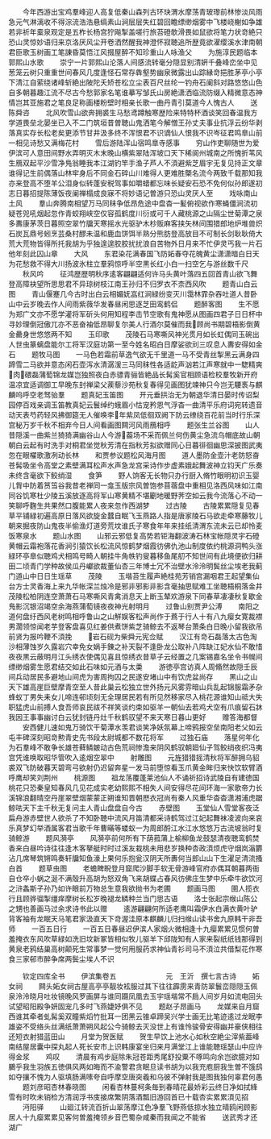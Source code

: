 <!-- { "loadSidebar": true } -->
　　今年西游出宝鸡羣峰迎人高复低秦山森列古环玦渭水摩荡青玻瓈前林惨淡风雨急元气淋漓收不得淙流浩浩悬缟素山涧层层失红碧回瞻缥缈烟雾中飞楼峣榭如争雄若非祈年槖泉观定是五柞长杨宫狞飚掣盖嗟行旅苔磴欹滑畏如鼠欲将笔力状竒絶只恐山灵惊妙语归来京洛厌风尘开卷洒然醒我神澄怀寂聴追所歴竟欲濯缨溪水津南朝君臣歌玉树画工笔諌昏莫悟江风掇屋醉不知珍重山人咏渔父
　　为施淳民题临本郭熙山水歌
　　崇宁一片郭熙山沦落人间感流转毫分隠显别清姸千叠峰峦坐中见葱笼云树只重重世间春风几度逢怪石常存犇壑势幽泉微露出山踪縁竒挹胜茅亭小亭下清江自萦绕诸峰斩絶出陂陀夭矫苍松立尘表百尺丝纶一钓舟石阑斜对路悠悠山色自多朝暮趣江流不尽古今愁郭家名笔谁摹写邹氏山房絶潇洒临流防缀入精微意态神情岂其亚施君之笔良足称画楼粉壁时相亲长歌一曲丹青引莫道今人愧古人
　　送陈舜咨
　　北风吹雪山欲奔拥裘生马愁鸢蹲触寒歴险来特特杯酒谈笑回春温我方学道畏垒北晏坐已入不二门筑垣昔曽聴山鬼洒笔今解憎王孙丈夫事业抗浮云纷华剥落真实存长松老矣更添节甘井汲多终不浑恨君不识谪仙人恨我不识岑征君鸣臯山前一相见诗愁又满梅花村
　　雪后游陆浑山宿鸣臯寺感事
　　穷山作吏聊随世为爱伊滨可人意田间野水弄明灭木末晚山横紫翠陆浑坡口天下稀阆州城南之所愧折苇风生鴈双起平沙雪净鳬翁睡我本江湖钓竿手渔子芦人不湏避紫芝眉宇无复见持正文章谁得记生前偶落山林牢身后不同金石碎山川难得人更难胜槩名流今两致千载那知我亦来登高不堕羊公泪身似转蓬安税驾事如嚼蜡都忘味长疑安石恐不免何似孙郎遂初志日暮招提陈薄饭夜阑禅榻成良寐不将妙语记曽游只恐山灵厌人至
　　戏咏南山土风
　　羣山奔腾南相望万马同秣争低昂危途中盘杳一髪俯视欲作寒蝇僵涧流初疑苍兕吼烟起忽作青蛟翔峡空仅容孤鹤度川衍或可千人藏桃源之山隔尘世菊潭之泉多夀康茅茨日暮照空翠竹牖天寒摇水光驱驴木杪贩麻客挟矢林间围猎郎地炉堆兽炽石炭瓦鼎号蚓烹芸桑村醪未温和鹿血饼饵半熟分熊肪登高放目不可制长剑耿耿倚大荒大荒物皆得所托我胡为乎独遑遑胶胶扰扰浪自苦物外日月来不忙伊灵丐我一片石他年刻此囚山章
　　大风
　　东君染花满春国飞防妬春夺花魄黄尘潇潇暗白日天为花愁救不得大川扬波氷柱立羣鸦惊呼半空黒长红小白一扫空乞与游丝数千尺
　　秋风吟
　　征鸿歴歴明秋序逺客翩翩适何许马头黄叶落四五回首青山欲飞舞登高障袂望所思思君不异琼树枝江南王孙归不归罗衣不柰西风吹
　　题青山白云图
　　青山偃蹇几今古时出白云相媚妩嵓红涧緑纷变灭川霭林霏杂吞吐道人昔卧山中云岁晚去作人间雨紫薇华发春昼闲思逐芝田鸾鹤侣
　　题醉客图
　　生不愿为郑广文亦不愿学灌将军斫头何用知程李击节空歌有鬼神愿从图画四君子日日杯中寻妙理倒冠傲兀亦不恶奋袖低昂聊复尔美人行酒尔莫催而我顾尚书期碧梧影倒黄金罍身世悠悠两不知
　　玉印歌
　　茂陵石马寒嘶风神光贯月如长虹偶同玉碗出人世虫篆螭盘能尔工将军汉庭功第一至今姓名昭白日摩娑欲刓三叹息人夀安得如金石
　　题牧马图
　　一马色若霜前草逸气欲无千里道一马不受青丝掣黑云满身四蹄雪二马欲并意态闲石壶泻水清潺湲三马同秣性各适龁声汹若江声寒就中一騘精爽肉碨磊蒲萄锦龙媒岂独照夜白赤骠青骊皆絶品长髯奚官相顾语检校羣牧新开府温凉宜适调御工早晚东封禅梁父蒺藜沙苑秋复春得见画图犹竦神只今岂无騕褭与麒麟呜呼空老驽骀羣
　　题真妃玉笛图
　　开元垂拱治无为朝退华清日晏时传诏梨园停百戏亲调玉笛教真妃云鬟绰约蛾眉小怙宠矜恩气浮杳一曲清平乐府词宛转遗音动天表芍药轻风拂御筵无人催唤李年紫凤低徊双阙下防云缭绕百花前当时行乐深宫秘万岁千秋不相弃今日人间看画图闗河风雨鴈相呼
　　题张生兰谷图
　　山人昔隠溪一曲紫兰猗猗满幽谷山人今游葢场不采而佩兰何伤黄尘急流乌帽底故山朝朝白云起有时洗手对桐君坐觉秋芳清在指秋芳拟欲赠同心日暮徘徊幽思深披图武夷忽在眼櫂歌激冽动长林
　　和贾参议题松风海月图
　　道人墨防金壶汁老防怒奋苍髯吸坐令高堂之素壁满耳松声水声急龙宫采诗作步虚素娥起舞波神立钧天广乐奏未终含毫欲下鲛绡湿
　　食笋
　　野人饷客无长物只办行厨入脩竹眼明初识玉婴儿胷中防着筼筜谷我昔老禅同一龛玉版宗风曽饱参苜蓿盘中重相见洛西风味如江南同谷饥寒杜少陵五溪放逐高将军山寒黄精不堪劚地暖野荠空如云我今流落心不动一笑聊呼麴生共果然口腹能累人夜来忽作西湖梦
　　过古陵
　　古陵累累隠复见春草平铺緑初遍高原日落风欲旋金蠺自眠飞玉燕路人指是唐家陵石马欲走牵寒藤牧儿朝来掘夜防山鬼夜半偷渔灯道旁荒坟谁氏子寒食年年来挂纸清渭东流未云已却怜麦饭寒泉水
　　题山水图
　　山邪云邪低复高势若钜海翻波涛石林宝帐隠灵宇石磴黄帽云霜袍落花香涧引猿饮长松流风惊鹤梦烟霞彷佛仇池山制度依约桃源洞鸭头涨緑环亭臯似聴鸡犬相鸣号畸人朝挂牛角帙钓叟暮移鱼尾舠不知世间有此境便欲归耕田二顷青门学种故侯瓜丹巘欲裁董仙杏三年博士冗不治壁水泠泠明鬓丝尘埃老我蓟门道山中日日生瑶草
　　茂陵
　　玉堦苔生履声絶桂苑芳销宫漏咽君王起望集仙台方士灵香海上来九华帐深兰烛冷是邪非邪影非影含毫抽思赋难工坐聴梧桐落金井茂陵松柏阴连空萧萧石马寒嘶风青禽消息天上断玉辇欢游泉下同春草凄凄秋复歇金鳬影沉银沼竭空余海燕蒲萄镜夜夜神光射明月
　　过鲁山别贾尹公溥
　　南阳之道何盘纡西风老树鸣相呼鲁山之山觧娱客松声尚作于蔿于行人十有八九瘿女寛裁襟男濶领惊闻老芋登客盘喜见红姜供煮饼紫芝骑鲸去不返琴台萧条白日晚小留我欲吊前贤为报吟鞭不湏挽
　　岩石砚为柴舜元宪佥赋
　　汉江有竒石磊落太古色淘沙相薄蚀岁久露岩穴幸免女娲手錬之补天裂不逢卧龙公取补八阵缺江妃水仙不敢惜夜夜黒云蔽明月江头绣衣使偶见喜且惊绣衣昔草子云经置之几案锡嘉名坐令书幌间缥缈烟雾生愿君结交如此石味如元酒与太羮
　　游徳亭宫访真人周翛然故隠壬辰间兵动居民多避地山间虎为害周拘囚之民遂安堵山中有饮虎盆尚存
　　黑山之山天下雄高崖巨壁摩青空至人昔此巢云松独立世外扬元风雾雰暗山兵乱起锦服霜矛杂蜂蚁丁男失耒女儿啼连邨顷刻无全理居民若有所见然移家尽入桃花源谁知山祗大失职猛虎山前搏人食吾师哀民祓不祥笑谈约束如驱羊一朝仙去若鸡犬空有爪痕留石牀我因王事事幽讨白云犹封链丹灶千秋鹤驭望不来天寒日暮山更好
　　赠答海都督
　　安西健儿速如鬼万骑饮干菊潭水羡君谈笑净妖氛幕上啼鸦报空垒南阳老父如云屯丰碑深刻昭竒勲青史先书段太尉城都不数花将军
　　过独石庙
　　落星何年化为石羣峰不敢争长雄苍藓鳞皴动古色荒祠惨澹来阴风鹤驭朝廻仙子驾鲛绡夜织冯夷宫凭谁唤取昭华管吹入逺烟空翠中
　　射雕图
　　元旌猎猎摇清秋将军醉拥乌貂裘双飞防破暮天碧弯弓欲射仍迟留奔星一发马前堕惊看玉爪黄金眸归来快饮软臂酒呼鹰却笑刘荆州
　　桃源图
　　祖龙荡覆蓬莱池仙人不诵祈招诗武陵自有建徳国桃花只恐秦皇知春风几见花成实老幼熙熙不相失人间安得尽花间环海一家歌帝力长溪锦浪翻晴空丹崖翠壁烟蒙蒙正朔谁知晋朝厯衣冠尚有秦人风重华杳杳潇湘浦虎踞鲸呿天下主千秋无复问主人青山盘盘自今古
　　赤壁图
　　玉堂仙人雪堂客夜泛扁舟游赤壁世人欲杀了不知卧聴中流风月笛清都采诗鹤驾过江妃起舞袜凌波向来哀乐真梦幻举酒属客君当歌千年曹暪等蝼蚁一为周郎酹江水江水悠悠万古流坡翁时复骑鲸游
　　题风漪亭
　　风漪亭前何所有下荫菰蒲上榆柳鱼龙鼓瑟清夜聴鸾鹤焚香来白昼吟诗往往逢木客拏艇时时过溪友栽桃未用悲岁换种杏政湏烦虎守烟岚滃欝沾几席琴筑锵鸣奏轩牖知鱼濠上果何乐抱瓮汉阴天所夀何当郎山山下生濯足清流搔白首
　　题草虫图
　　老蟾睥睨登月窟爬沙脚手软无骨游峰官府亦偶耳朝暮两衙自仓卒小蜗之涎不满殻升高胡为怒双角飞来胡蝶占春风彷佛庄生梦中乐牵牛欲饮河之浒螽斯子孙乃如许眼前万物总生意我欲抛书为老圃
　　题画马图
　　圉人揽衣行且顾骅骝掣缰痒摩树长松岁晚褪龙鳞种兰当门思古语
　　洛士张起宗缑山陈公之甥也善画马过余求诗书此以赠
　　逺游翩翩何所适老鹰叫霜伊水白满衣黄叶驴背客袖有龙眠天马笔君家汲直天下竒渥洼原本麒麟儿归扫缑山读书舍九原韩干非吾师
　　一百五日行
　　一百五日春昼迟伊滨人家烟火微相逢十九瘿累累见惯何曽羞掩衣东风吹草緑如洗旧坟新冢皆相似牧儿驱羊下邱陇知有人家来裂纸纸钱那得到黄泉老鸦结巢高树颠死生常事梦一觉何用服药求神仙青衫司马不湏泣共借梨花作寒食三家邨市醉争席两鬓尘埃人不识












　　钦定四库全书
　　伊滨集卷五　　　　　　　元　王沂　撰七言古诗
　　妬女祠
　　闗头妬女祠古屋高亭亭靓妆袨服过其下往往霹雳来青防翠鬟峦隠隠玉佩泉泠泠晓月吐妆镜晚风罗画屏与谁同蹑凤凰去玉宇瑶堦常不扃人间岁月如流电回头试望昭阳殿争妍固宠几多时飞燕婕妤俱不见
　　题赵子昂画马
　　龙媒来自月窟西谁其牵者虬髯奚双瞳紫熖竹批耳一团黑云锥卓蹄吴兴学士画无比笔迹逺过龙眠李雄姿不受络头丝满纸萧萧朔风起公今骑鲸去灭没世上有谁怜骏骨安得幽并豪侠相往还短衣射猎蓝田山
　　月堂为贺医赋
　　贺生早饮上池水心如秋空絶尘滓紫葢峰南结屋居囊中探丸起人死长安市上识韩康宴坐归来月满堂江上谁能聴瑶瑟山中应许得金浆
　　鸡叹
　　清晨有鸡步庭除朱冠苍距秀尾舒投粟不啄鸣向余岂欲臆对如鵩乎我生羽族五徳俱风两如晦而不渝警君贪眠旦读书胡为以我充庖厨我生曽不饿鸱如夺攘不愧为人驱填肠满嗉夸自呼摩空唐突羲和乌彼不弹射我是图我独何辜君何愚
　　题刘彦昭杏林春晓图
　　闲看杏林蔓柯条毎到春晴花最娇彩云终日净如拭綘雪有时吹未销检方清润浮书庋接席繁阴落酒瓢旧游回首已十载杏实累累湏见招
　　沔阳驿
　　山廻江转流百折山翠荡摩江色净羣飞野燕低掠水独立晴鸥闲顾影居人十九瘿累累见客何曽羞掩领乡音巴蜀杂咸秦而我闻之不能省
　　送武秀才还湖广
